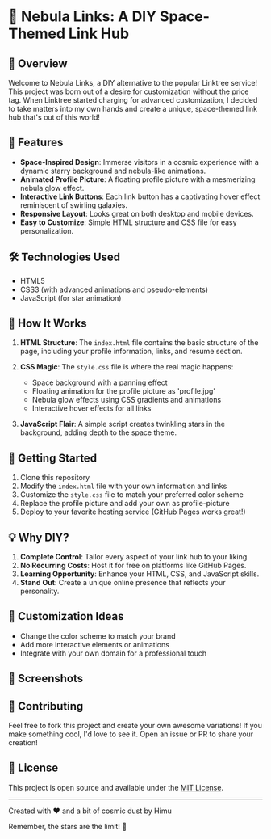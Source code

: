 # 🚀 Nebula Links: A DIY Space-Themed Link Hub

## 🌌 Overview

Welcome to Nebula Links, a DIY alternative to the popular Linktree service! This project was born out of a desire for customization without the price tag. When Linktree started charging for advanced customization, I decided to take matters into my own hands and create a unique, space-themed link hub that's out of this world!

## 🌟 Features

- **Space-Inspired Design**: Immerse visitors in a cosmic experience with a dynamic starry background and nebula-like animations.
- **Animated Profile Picture**: A floating profile picture with a mesmerizing nebula glow effect.
- **Interactive Link Buttons**: Each link button has a captivating hover effect reminiscent of swirling galaxies.
- **Responsive Layout**: Looks great on both desktop and mobile devices.
- **Easy to Customize**: Simple HTML structure and CSS file for easy personalization.

## 🛠️ Technologies Used

- HTML5
- CSS3 (with advanced animations and pseudo-elements)
- JavaScript (for star animation)

## 📝 How It Works

1. **HTML Structure**: The `index.html` file contains the basic structure of the page, including your profile information, links, and resume section.

2. **CSS Magic**: The `style.css` file is where the real magic happens:
   - Space background with a panning effect
   - Floating animation for the profile picture as 'profile.jpg'
   - Nebula glow effects using CSS gradients and animations
   - Interactive hover effects for all links

3. **JavaScript Flair**: A simple script creates twinkling stars in the background, adding depth to the space theme.

## 🚀 Getting Started

1. Clone this repository
2. Modify the `index.html` file with your own information and links
3. Customize the `style.css` file to match your preferred color scheme
4. Replace the profile picture and add your own as profile-picture
5. Deploy to your favorite hosting service (GitHub Pages works great!)

## 💡 Why DIY?

1. **Complete Control**: Tailor every aspect of your link hub to your liking.
2. **No Recurring Costs**: Host it for free on platforms like GitHub Pages.
3. **Learning Opportunity**: Enhance your HTML, CSS, and JavaScript skills.
4. **Stand Out**: Create a unique online presence that reflects your personality.

## 🌈 Customization Ideas

- Change the color scheme to match your brand
- Add more interactive elements or animations
- Integrate with your own domain for a professional touch

## 📸 Screenshots



## 🤝 Contributing

Feel free to fork this project and create your own awesome variations! If you make something cool, I'd love to see it. Open an issue or PR to share your creation!

## 📜 License

This project is open source and available under the [MIT License](LICENSE.md).

---

Created with ❤️ and a bit of cosmic dust by Himu

Remember, the stars are the limit! 🌠
